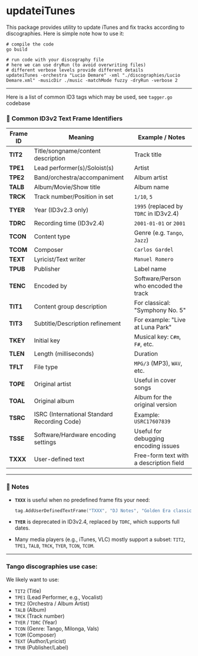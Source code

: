 # updateiTunes
This package provides utility to update iTunes and fix tracks according to
discographies. Here is simple note how to use it:

```
# compile the code 
go build

# run code with your discography file
# here we can use dryRun (to avoid overwriting files)
# different verbose levels provide different details
updateiTunes -orchestra "Lucio Demare" -xml "./discographies/Lucio Demare.xml" -musicDir ./music -matchMode fuzzy -dryRun -verbose 2
```

---
Here is a list of common ID3 tags which may be used, see `tagger.go` codebase

### 🎵 **Common ID3v2 Text Frame Identifiers**

| **Frame ID** | **Meaning**                                  | **Example / Notes**                     |
| ------------ | -------------------------------------------- | --------------------------------------- |
| **TIT2**     | Title/songname/content description           | Track title                             |
| **TPE1**     | Lead performer(s)/Soloist(s)                 | Artist                                  |
| **TPE2**     | Band/orchestra/accompaniment                 | Album artist                            |
| **TALB**     | Album/Movie/Show title                       | Album name                              |
| **TRCK**     | Track number/Position in set                 | `1/10`, `5`                             |
| **TYER**     | Year (ID3v2.3 only)                          | `1995` (replaced by `TDRC` in ID3v2.4)  |
| **TDRC**     | Recording time (ID3v2.4)                     | `2001-01-01` or `2001`                  |
| **TCON**     | Content type                                 | Genre (e.g. `Tango`, `Jazz`)            |
| **TCOM**     | Composer                                     | `Carlos Gardel`                         |
| **TEXT**     | Lyricist/Text writer                         | `Manuel Romero`                         |
| **TPUB**     | Publisher                                    | Label name                              |
| **TENC**     | Encoded by                                   | Software/Person who encoded the track   |
| **TIT1**     | Content group description                    | For classical: "Symphony No. 5"         |
| **TIT3**     | Subtitle/Description refinement              | For example: "Live at Luna Park"        |
| **TKEY**     | Initial key                                  | Musical key: `C#m`, `F#`, etc.          |
| **TLEN**     | Length (milliseconds)                        | Duration                                |
| **TFLT**     | File type                                    | `MPG/3` (MP3), `WAV`, etc.              |
| **TOPE**     | Original artist                              | Useful in cover songs                   |
| **TOAL**     | Original album                               | Album for the original version          |
| **TSRC**     | ISRC (International Standard Recording Code) | Example: `USRC17607839`                 |
| **TSSE**     | Software/Hardware encoding settings          | Useful for debugging encoding issues    |
| **TXXX**     | User-defined text                            | Free-form text with a description field |

---

### 📌 Notes

* **`TXXX`** is useful when no predefined frame fits your need:

  ```go
  tag.AddUserDefinedTextFrame("TXXX", "DJ Notes", "Golden Era classic")
  ```

* **`TYER`** is deprecated in ID3v2.4, replaced by `TDRC`, which supports full dates.

* Many media players (e.g., iTunes, VLC) mostly support a subset: `TIT2`, `TPE1`, `TALB`, `TRCK`, `TYER`, `TCON`, `TCOM`.

---

### Tango discographies use case:

We likely want to use:

* `TIT2` (Title)
* `TPE1` (Lead Performer, e.g., Vocalist)
* `TPE2` (Orchestra / Album Artist)
* `TALB` (Album)
* `TRCK` (Track number)
* `TYER` / `TDRC` (Year)
* `TCON` (Genre: Tango, Milonga, Vals)
* `TCOM` (Composer)
* `TEXT` (Author/Lyricist)
* `TPUB` (Publisher/Label)
